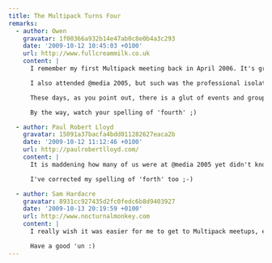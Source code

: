```yaml
---
title: The Multipack Turns Four
remarks:
  - author: Owen
    gravatar: 1f00366a932b14e47ab0c8e0b4a3c293
    date: '2009-10-12 10:45:03 +0100'
    url: http://www.fullcreammilk.co.uk
    content: |
      I remember my first Multipack meeting back in April 2006. It's great that some of the people I met then are still attending regularly and, like me, finding it rewarding.

      I also attended @media 2005, but such was the professional isolation I felt then, that it took almost a year before I found the Multipack.

      These days, as you point out, there is a glut of events and groups for Web geeks to attend and participate in, which is a very positive state of affairs. And I'm glad that Multipack continues to go from strength to strength, particularly Geek In The Park.

      By the way, watch your spelling of 'fourth' ;)

  - author: Paul Robert Lloyd
    gravatar: 15091a37bacfa4bdd011282627eaca2b
    date: '2009-10-12 11:12:46 +0100'
    url: http://paulrobertlloyd.com/
    content: |
      It is maddening how many of us were at @media 2005 yet didn't know we all worked so near to each other.

      I've corrected my spelling of 'forth' too ;-)

  - author: Sam Hardacre
    gravatar: 8931cc927435d2fc0fedc6b8d9403927
    date: '2009-10-13 20:19:59 +0100'
    url: http://www.nocturnalmonkey.com
    content: |
      I really wish it was easier for me to get to Multipack meetups, especially this one. It's always great to meet up with you folks and have a few drinks. It's almost a year since I last made the journey so it's high time I make the journey to Brum.

      Have a good 'un :)
---
```

